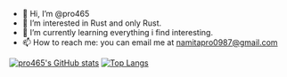 - 👋 Hi, I’m @pro465
- 👀 I’m interested in Rust and only Rust.
- 🌱 I’m currently learning everything i find interesting.
- 📫 How to reach me: you can email me at namitapro0987@gmail.com

[![pro465's GitHub stats](https://github-readme-stats.vercel.app/api?username=pro465)](https://github.com/anuraghazra/github-readme-stats)
[![Top Langs](https://github-readme-stats.vercel.app/api/top-langs/?username=pro465)](https://github.com/anuraghazra/github-readme-stats)
<!---
Pro465/Pro465 is a ✨ special ✨ repository because its `README.md` (this file) appears on your GitHub profile.
You can click the Preview link to take a look at your changes.
--->
